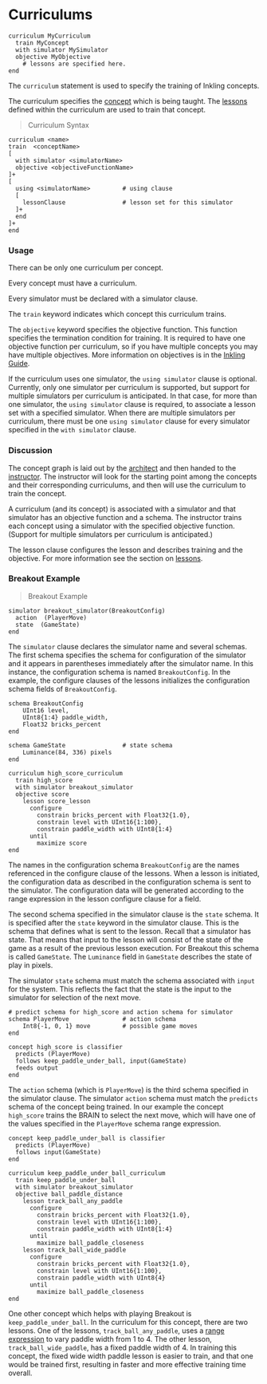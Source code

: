 # Curriculums

```inkling--code
curriculum MyCurriculum
  train MyConcept
  with simulator MySimulator
  objective MyObjective
    # lessons are specified here.
end
```

The `curriculum` statement is used to specify the training of Inkling concepts. 

The curriculum specifies the [concept][2] which is being taught. 
The [lessons][1] defined within the curriculum are used to train that concept.

> Curriculum Syntax

```inkling--syntax
curriculum <name>                            
train  <conceptName>                        
[ 
  with simulator <simulatorName>  
  objective <objectiveFunctionName> 
]+ 
[
  using <simulatorName>         # using clause
  [
    lessonClause                # lesson set for this simulator
  ]+
  end
]+
end
```   

### Usage

There can be only one curriculum per concept.

Every concept must have a curriculum.

Every simulator must be declared with a simulator clause.

The `train` keyword indicates which concept this curriculum trains.

The `objective` keyword specifies the objective function.  This function
specifies the termination condition for training. It is required to have one
objective function per curriculum, so if you have multiple concepts you may have
multiple objectives. More information on objectives is in the [Inkling Guide][6].

If the curriculum uses one simulator, the `using simulator` clause is optional. 
Currently, only one simulator per curriculum is supported, but support for 
multiple simulators per curriculum is anticipated. In that case, for more
than one simulator, the `using simulator` clause is required, to associate a lesson set
with a specified simulator. When there are multiple simulators per curriculum, 
there must be one `using simulator` 
clause for every simulator specified in the `with simulator` clause. 

### Discussion

The concept graph is laid out by the [architect][3] and then handed to the
[instructor][4]. The instructor will look for the starting point among the concepts and
their corresponding curriculums, and then will use the curriculum to train
the concept.

A curriculum (and its concept) is associated with a simulator and that
simulator has an objective function and a schema. The instructor trains each
concept using a simulator with the specified objective function. (Support for 
multiple simulators per curriculum is anticipated.) 

The lesson clause configures the lesson and describes training and the
objective. For more information see the section on [lessons][1].


### Breakout Example

> Breakout Example

```inkling--code
simulator breakout_simulator(BreakoutConfig) 
  action  (PlayerMove)
  state  (GameState)
end
```

The `simulator` clause declares the simulator name and several schemas. The first
schema specifies the schema for configuration of the simulator and it appears in
parentheses immediately after the simulator name. In this instance, the
configuration schema is named `BreakoutConfig`. In the example, the configure
clauses of the lessons initializes the configuration schema fields of `BreakoutConfig`.


```inkling--code
schema BreakoutConfig
    UInt16 level,
    UInt8{1:4} paddle_width,
    Float32 bricks_percent
end

schema GameState                # state schema
    Luminance(84, 336) pixels
end

curriculum high_score_curriculum
  train high_score
  with simulator breakout_simulator
  objective score
    lesson score_lesson
      configure
        constrain bricks_percent with Float32{1.0},
        constrain level with UInt16{1:100},
        constrain paddle_width with UInt8{1:4}
      until
        maximize score
end
```

The names in the configuration schema `BreakoutConfig` are the names referenced in the configure
clause of the lessons. When a lesson is initiated, the configuration data as described 
in the configuration schema is sent
to the simulator. The configuration data will be generated according to the
range expression in the lesson configure clause for a field. 

The second schema specified in the simulator clause is the `state` schema. It is
specified after the `state` keyword in the simulator clause. This is the schema
that defines what is sent to the lesson. Recall that a simulator has state. That
means that input to the lesson will consist of the state of the game as a result
of the previous lesson execution. For Breakout this schema is called
`GameState`. The `Luminance` field in `GameState` describes the state of play in
pixels. 

The simulator `state` schema
must match the schema associated with `input` for the system.
This reflects the fact that the state is the input to the simulator for 
selection of the next move.

```inkling--code
# predict schema for high_score and action schema for simulator
schema PlayerMove               # action schema
    Int8{-1, 0, 1} move         # possible game moves
end

concept high_score is classifier
  predicts (PlayerMove)
  follows keep_paddle_under_ball, input(GameState)
  feeds output
end
```

The `action` schema (which is `PlayerMove`) is the third schema specified in the simulator clause.
The simulator `action` schema must match the `predicts` schema of the concept being trained.
In our example the concept `high_score` trains the BRAIN to select the next move, which will have
one of the values specified in the `PlayerMove` schema range expression. 

```inkling--code
concept keep_paddle_under_ball is classifier
  predicts (PlayerMove)
  follows input(GameState)
end

curriculum keep_paddle_under_ball_curriculum
  train keep_paddle_under_ball
  with simulator breakout_simulator
  objective ball_paddle_distance
    lesson track_ball_any_paddle
      configure
        constrain bricks_percent with Float32{1.0},
        constrain level with UInt16{1:100},
        constrain paddle_width with UInt8{1:4}
      until
        maximize ball_paddle_closeness
    lesson track_ball_wide_paddle
      configure
        constrain bricks_percent with Float32{1.0},
        constrain level with UInt16{1:100},
        constrain paddle_width with UInt8{4}
      until
        maximize ball_paddle_closeness
end
```

One other concept which helps with playing Breakout is `keep_paddle_under_ball`.
In the curriculum for this concept, there are two lessons. One of the lessons,
`track_ball_any_paddle`, uses a [range expression][5] to vary paddle width from 1 to 4. The other lesson, 
`track_ball_wide_paddle`, has a fixed paddle width of 4. In training this
concept, the fixed wide width paddle lesson is easier to train, and that one
would be trained first, resulting in faster and more effective training time
overall.  

[1]: #lessons
[2]: #concepts
[3]: ../guides/ai-engine-guide.html#architect
[4]: ../guides/ai-engine-guide.html#instructor
[5]: #constrained-types-and-range-expressions
[6]: ../guides/inkling-guide.html#objectives
